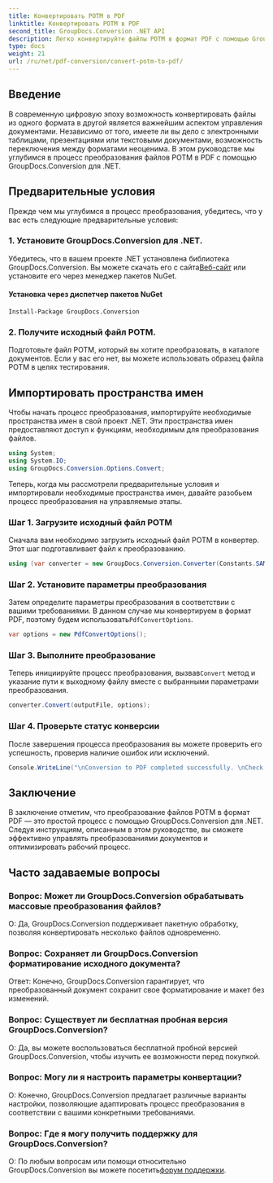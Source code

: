 ```yaml
---
title: Конвертировать POTM в PDF
linktitle: Конвертировать POTM в PDF
second_title: GroupDocs.Conversion .NET API
description: Легко конвертируйте файлы POTM в формат PDF с помощью GroupDocs.Conversion для .NET. Оптимизируйте рабочий процесс управления документами.
type: docs
weight: 21
url: /ru/net/pdf-conversion/convert-potm-to-pdf/
---
```

## Введение

В современную цифровую эпоху возможность конвертировать файлы из одного формата в другой является важнейшим аспектом управления документами. Независимо от того, имеете ли вы дело с электронными таблицами, презентациями или текстовыми документами, возможность переключения между форматами неоценима. В этом руководстве мы углубимся в процесс преобразования файлов POTM в PDF с помощью GroupDocs.Conversion для .NET.

## Предварительные условия

Прежде чем мы углубимся в процесс преобразования, убедитесь, что у вас есть следующие предварительные условия:

### 1. Установите GroupDocs.Conversion для .NET.

 Убедитесь, что в вашем проекте .NET установлена библиотека GroupDocs.Conversion. Вы можете скачать его с сайта[Веб-сайт](https://releases.groupdocs.com/conversion/net/) или установите его через менеджер пакетов NuGet.

#### Установка через диспетчер пакетов NuGet

```
Install-Package GroupDocs.Conversion
```

### 2. Получите исходный файл POTM.

Подготовьте файл POTM, который вы хотите преобразовать, в каталоге документов. Если у вас его нет, вы можете использовать образец файла POTM в целях тестирования.

## Импортировать пространства имен

Чтобы начать процесс преобразования, импортируйте необходимые пространства имен в свой проект .NET. Эти пространства имен предоставляют доступ к функциям, необходимым для преобразования файлов.

```csharp
using System;
using System.IO;
using GroupDocs.Conversion.Options.Convert;
```

Теперь, когда мы рассмотрели предварительные условия и импортировали необходимые пространства имен, давайте разобьем процесс преобразования на управляемые этапы.

### Шаг 1. Загрузите исходный файл POTM

Сначала вам необходимо загрузить исходный файл POTM в конвертер. Этот шаг подготавливает файл к преобразованию.

```csharp
using (var converter = new GroupDocs.Conversion.Converter(Constants.SAMPLE_POTM))
```

### Шаг 2. Установите параметры преобразования

 Затем определите параметры преобразования в соответствии с вашими требованиями. В данном случае мы конвертируем в формат PDF, поэтому будем использовать`PdfConvertOptions`.

```csharp
var options = new PdfConvertOptions();
```

### Шаг 3. Выполните преобразование

 Теперь инициируйте процесс преобразования, вызвав`Convert` метод и указание пути к выходному файлу вместе с выбранными параметрами преобразования.

```csharp
converter.Convert(outputFile, options);
```

### Шаг 4. Проверьте статус конверсии

После завершения процесса преобразования вы можете проверить его успешность, проверив наличие ошибок или исключений.

```csharp
Console.WriteLine("\nConversion to PDF completed successfully. \nCheck output in {0}", outputFolder);
```

## Заключение

В заключение отметим, что преобразование файлов POTM в формат PDF — это простой процесс с помощью GroupDocs.Conversion для .NET. Следуя инструкциям, описанным в этом руководстве, вы сможете эффективно управлять преобразованиями документов и оптимизировать рабочий процесс.

## Часто задаваемые вопросы

### Вопрос: Может ли GroupDocs.Conversion обрабатывать массовые преобразования файлов?

О: Да, GroupDocs.Conversion поддерживает пакетную обработку, позволяя конвертировать несколько файлов одновременно.

### Вопрос: Сохраняет ли GroupDocs.Conversion форматирование исходного документа?

Ответ: Конечно, GroupDocs.Conversion гарантирует, что преобразованный документ сохранит свое форматирование и макет без изменений.

### Вопрос: Существует ли бесплатная пробная версия GroupDocs.Conversion?

О: Да, вы можете воспользоваться бесплатной пробной версией GroupDocs.Conversion, чтобы изучить ее возможности перед покупкой.

### Вопрос: Могу ли я настроить параметры конвертации?

О: Конечно, GroupDocs.Conversion предлагает различные варианты настройки, позволяющие адаптировать процесс преобразования в соответствии с вашими конкретными требованиями.

### Вопрос: Где я могу получить поддержку для GroupDocs.Conversion?

 О: По любым вопросам или помощи относительно GroupDocs.Conversion вы можете посетить[форум поддержки](https://forum.groupdocs.com/c/conversion/11).